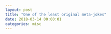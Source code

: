 ```yaml
---
layout: post
title: "One of the least original meta-jokes"
date: 2018-03-14 00:00:01
categories: misc
---
```

